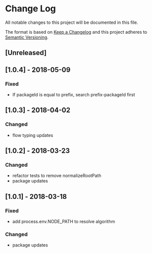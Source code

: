 # Change Log

All notable changes to this project will be documented in this file.

The format is based on [Keep a Changelog](http://keepachangelog.com/)
and this project adheres to [Semantic Versioning](http://semver.org/).

## [Unreleased]

## [1.0.4] - 2018-05-09

### Fixed

*   If packageId is equal to prefix, search prefix-packageId first

## [1.0.3] - 2018-04-02

### Changed

*   flow typing updates

## [1.0.2] - 2018-03-23

### Changed

*   refactor tests to remove normalizeRootPath
*   package updates

## [1.0.1] - 2018-03-18

### Fixed

*   add process.env.NODE_PATH to resolve algorithm

### Changed

*   package updates
